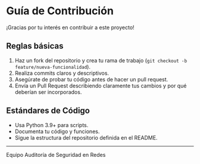 # Guía de Contribución

¡Gracias por tu interés en contribuir a este proyecto!

## Reglas básicas

1. Haz un fork del repositorio y crea tu rama de trabajo (`git checkout -b feature/nueva-funcionalidad`).
2. Realiza commits claros y descriptivos.
3. Asegúrate de probar tu código antes de hacer un pull request.
4. Envía un Pull Request describiendo claramente tus cambios y por qué deberían ser incorporados.

## Estándares de Código
- Usa Python 3.9+ para scripts.
- Documenta tu código y funciones.
- Sigue la estructura del repositorio definida en el README.

---

Equipo Auditoría de Seguridad en Redes

